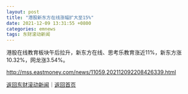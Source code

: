 ```yaml
---
layout: post
title: "港股新东方在线涨幅扩大至15%"
date: 2021-12-09 13:31:55 +0800
categories: emnews
tags: 东财滚动新闻
---
```


港股在线教育板块午后拉升，新东方在线、思考乐教育涨近11%，新东方涨10.32%，网龙涨3.54%。

<http://mss.eastmoney.com/news/11059,202112092208426339.html>

[返回东财滚动新闻](//finews.withounder.com/emnews/)｜[返回首页](//finews.withounder.com/)